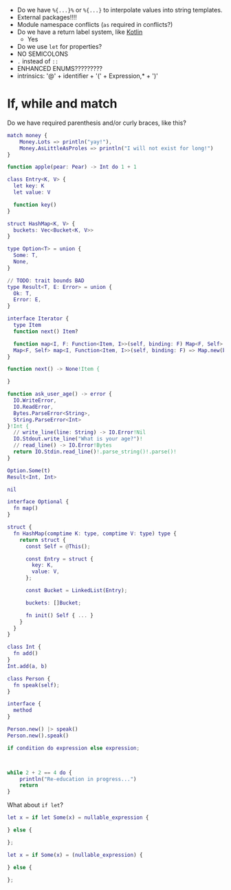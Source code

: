 - Do we have `%{...}%` or `%{...}` to interpolate values into string templates.
- External packages!!!!
- Module namespace conflicts (`as` required in conflicts?)
- Do we have a return label system, like [Kotlin](https://kotlinlang.org/docs/returns.html#return-to-labels)
  - Yes
- Do we use `let` for properties?
- NO SEMICOLONS
- `.` instead of `::`
- ENHANCED ENUMS?????????
- intrinsics: '@' + identifier + '(' + Expression,\* + ')'

# If, while and match

Do we have required parenthesis and/or curly braces, like this?

```m
match money {
    Money.Lots => println("yay!"),
    Money.AsLittleAsProles => println("I will not exist for long!")
}

function apple(pear: Pear) -> Int do 1 + 1

class Entry<K, V> {
  let key: K
  let value: V

  function key()
}

struct HashMap<K, V> {
  buckets: Vec<Bucket<K, V>>
}

type Option<T> = union {
  Some: T,
  None,
}

// TODO: trait bounds BAD
type Result<T, E: Error> = union {
  Ok: T,
  Error: E,
}

interface Iterator {
  type Item
  function next() Item?

  function map<I, F: Function<Item, I>>(self, binding: F) Map<F, Self> do Map.new(binding, self)
  Map<F, Self> map<I, Function<Item, I>>(self, binding: F) => Map.new(binding, self)
}

function next() -> None!Item {

}

function ask_user_age() -> error {
  IO.WriteError,
  IO.ReadError,
  Bytes.ParseError<String>,
  String.ParseError<Int>
}!Int {
  // write_line(line: String) -> IO.Error!Nil
  IO.Stdout.write_line("What is your age?")!
  // read_line() -> IO.Error!Bytes
  return IO.Stdin.read_line()!.parse_string()!.parse()!
}

Option.Some(t)
Result<Int, Int>

nil

interface Optional {
  fn map()
}

struct {
  fn HashMap(comptime K: type, comptime V: type) type {
    return struct {
      const Self = @This();

      const Entry = struct {
        key: K,
        value: V,
      };

      const Bucket = LinkedList(Entry);

      buckets: []Bucket;

      fn init() Self { ... }
    }
  }
}

class Int {
  fn add()
}
Int.add(a, b)

class Person {
  fn speak(self);
}

interface {
  method
}

Person.new() |> speak()
Person.new().speak()

if condition do expression else expression;



while 2 + 2 == 4 do {
    println("Re-education in progress...")
    return
}

```

What about `if let`?

```m
let x = if let Some(x) = nullable_expression {

} else {

};

let x = if Some(x) = (nullable_expression) {

} else {

};
```
